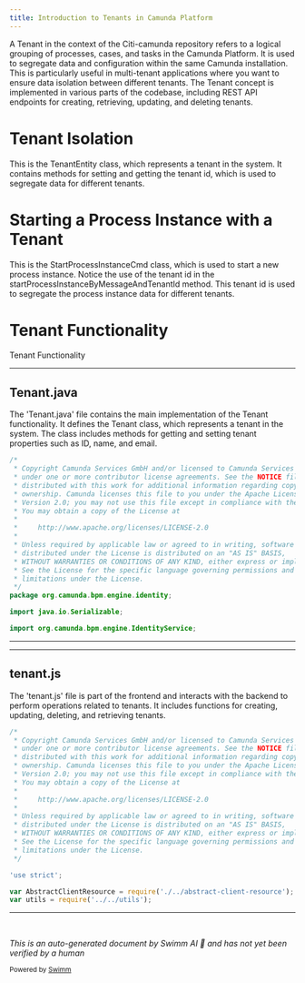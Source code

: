 ```yaml
---
title: Introduction to Tenants in Camunda Platform
---
```

A Tenant in the context of the Citi-camunda repository refers to a logical grouping of processes, cases, and tasks in the Camunda Platform. It is used to segregate data and configuration within the same Camunda installation. This is particularly useful in multi-tenant applications where you want to ensure data isolation between different tenants. The Tenant concept is implemented in various parts of the codebase, including REST API endpoints for creating, retrieving, updating, and deleting tenants.

# Tenant Isolation

This is the TenantEntity class, which represents a tenant in the system. It contains methods for setting and getting the tenant id, which is used to segregate data for different tenants.

# Starting a Process Instance with a Tenant

This is the StartProcessInstanceCmd class, which is used to start a new process instance. Notice the use of the tenant id in the startProcessInstanceByMessageAndTenantId method. This tenant id is used to segregate the process instance data for different tenants.

# Tenant Functionality

Tenant Functionality

<SwmSnippet path="/engine/src/main/java/org/camunda/bpm/engine/identity/Tenant.java" line="1">

---

## Tenant.java

The 'Tenant.java' file contains the main implementation of the Tenant functionality. It defines the Tenant class, which represents a tenant in the system. The class includes methods for getting and setting tenant properties such as ID, name, and email.

```java
/*
 * Copyright Camunda Services GmbH and/or licensed to Camunda Services GmbH
 * under one or more contributor license agreements. See the NOTICE file
 * distributed with this work for additional information regarding copyright
 * ownership. Camunda licenses this file to you under the Apache License,
 * Version 2.0; you may not use this file except in compliance with the License.
 * You may obtain a copy of the License at
 *
 *     http://www.apache.org/licenses/LICENSE-2.0
 *
 * Unless required by applicable law or agreed to in writing, software
 * distributed under the License is distributed on an "AS IS" BASIS,
 * WITHOUT WARRANTIES OR CONDITIONS OF ANY KIND, either express or implied.
 * See the License for the specific language governing permissions and
 * limitations under the License.
 */
package org.camunda.bpm.engine.identity;

import java.io.Serializable;

import org.camunda.bpm.engine.IdentityService;
```

---

</SwmSnippet>

<SwmSnippet path="/webapps/frontend/camunda-bpm-sdk-js/lib/api-client/resources/tenant.js" line="1">

---

## tenant.js

The 'tenant.js' file is part of the frontend and interacts with the backend to perform operations related to tenants. It includes functions for creating, updating, deleting, and retrieving tenants.

```javascript
/*
 * Copyright Camunda Services GmbH and/or licensed to Camunda Services GmbH
 * under one or more contributor license agreements. See the NOTICE file
 * distributed with this work for additional information regarding copyright
 * ownership. Camunda licenses this file to you under the Apache License,
 * Version 2.0; you may not use this file except in compliance with the License.
 * You may obtain a copy of the License at
 *
 *     http://www.apache.org/licenses/LICENSE-2.0
 *
 * Unless required by applicable law or agreed to in writing, software
 * distributed under the License is distributed on an "AS IS" BASIS,
 * WITHOUT WARRANTIES OR CONDITIONS OF ANY KIND, either express or implied.
 * See the License for the specific language governing permissions and
 * limitations under the License.
 */

'use strict';

var AbstractClientResource = require('./../abstract-client-resource');
var utils = require('../../utils');
```

---

</SwmSnippet>

&nbsp;

*This is an auto-generated document by Swimm AI 🌊 and has not yet been verified by a human*

<SwmMeta version="3.0.0" repo-id="Z2l0aHViJTNBJTNBQ2l0aS1jYW11bmRhJTNBJTNBZ2lsYWRuYXZvdA==" repo-name="Citi-camunda" doc-type="overview"><sup>Powered by [Swimm](/)</sup></SwmMeta>

